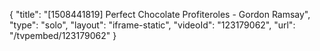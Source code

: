 {
    "title": "[1508441819] Perfect Chocolate Profiteroles - Gordon Ramsay",
    "type": "solo",
    "layout": "iframe-static",
    "videoId": "123179062",
    "url": "\/tvpembed\/123179062"
}